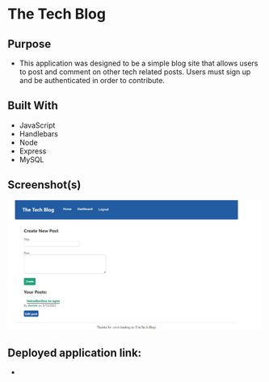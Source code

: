 # The Tech Blog

## Purpose

- This application was designed to be a simple blog site that allows users to post and comment on other tech related posts. Users must sign up and be authenticated in order to contribute.

## Built With

- JavaScript
- Handlebars
- Node
- Express
- MySQL

## Screenshot(s)

![](public/images/app_screenshot.jpg)

## Deployed application link:

-
